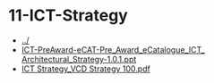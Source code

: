 # 11-ICT-Strategy 

* [../](..)
* [ICT-PreAward-eCAT-Pre_Award_eCatalogue_ICT_ Architectural_Strategy-1.0.1.ppt](ICT-PreAward-eCAT-Pre_Award_eCatalogue_ICT_%20Architectural_Strategy-1.0.1.ppt)
* [ICT Strategy_VCD Strategy 100.pdf](ICT%20Strategy_VCD%20Strategy%20100.pdf)
